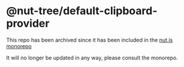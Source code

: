 # @nut-tree/default-clipboard-provider

This repo has been archived since it has been included in the [nut.js monorepo](https://github.com/nut-tree/nut.js/tree/develop/providers/clipboardy)

It will no longer be updated in any way, please consult the monorepo.
